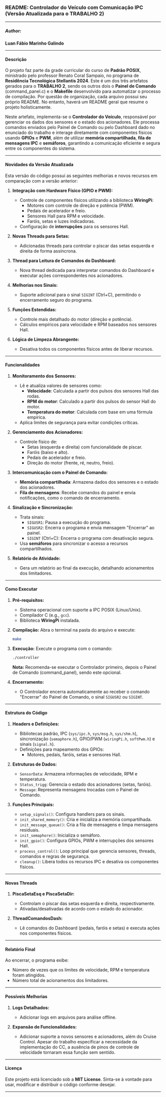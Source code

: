 ### README: Controlador do Veículo com Comunicação IPC (Versão Atualizada para o TRABALHO 2)

---

##### Author:
**Luan Fábio Marinho Galindo**

---

#### **Descrição**

O projeto faz parte da grade curricular do curso de **Padrão POSIX**, ministrado pelo professor Renato Coral Sampaio, no programa de **Residência Tecnológica Stellantis 2024**. Este é um dos três artefatos gerados para o **TRABALHO 2**, sendo os outros dois o **Painel de Comando** (command_panel.c) e o **Makefile** desenvolvido para automatizar o processo de compilação. Por questão de organização, cada arquivo possui seu próprio README. No entanto, haverá um README geral que resume o projeto holisticamente.

Neste artefato, implementa-se o **Controlador do Veículo**, responsável por gerenciar os dados dos sensores e o estado dos acionadores. Ele processa comandos enviados pelo Painel de Comando ou pelo Dashboard dado no enunciado do trabalho e interage diretamente com componentes físicos usando **GPIOs** e **PWM**, além de utilizar **memória compartilhada**, **fila de mensagens IPC** e **semáforos**, garantindo a comunicação eficiente e segura entre os componentes do sistema.

---

#### **Novidades da Versão Atualizada**

Esta versão do código possui as seguintes melhorias e novos recursos em comparação com a versão anterior:

1. **Integração com Hardware Físico (GPIO e PWM):**
   - Controle de componentes físicos utilizando a biblioteca **WiringPi**:
     - Motores com controle de direção e potência (PWM).
     - Pedais de acelerador e freio.
     - Sensores Hall para RPM e velocidade.
     - Faróis, setas e luzes indicadoras.
   - Configuração de **interrupções** para os sensores Hall.

2. **Novas Threads para Setas:**
   - Adicionadas threads para controlar o piscar das setas esquerda e direita de forma assíncrona.

3. **Thread para Leitura de Comandos do Dashboard:**
   - Nova thread dedicada para interpretar comandos do Dashboard e executar ações correspondentes nos acionadores.

4. **Melhorias nos Sinais:**
   - Suporte adicional para o sinal `SIGINT` (Ctrl+C), permitindo o encerramento seguro do programa.

5. **Funções Estendidas:**
   - Controle mais detalhado do motor (direção e potência).
   - Cálculos empíricos para velocidade e RPM baseados nos sensores Hall.

6. **Lógica de Limpeza Abrangente:**
   - Desativa todos os componentes físicos antes de liberar recursos.

---

#### **Funcionalidades**

1. **Monitoramento dos Sensores:**
   - Lê e atualiza valores de sensores como:
     - **Velocidade**: Calculada a partir dos pulsos dos sensores Hall das rodas.
     - **RPM do motor**: Calculado a partir dos pulsos do sensor Hall do motor.
     - **Temperatura do motor**: Calculada com base em uma fórmula empírica.
   - Aplica limites de segurança para evitar condições críticas.

2. **Gerenciamento dos Acionadores:**
   - Controle físico de:
     - Setas (esquerda e direita) com funcionalidade de piscar.
     - Faróis (baixo e alto).
     - Pedais de acelerador e freio.
     - Direção do motor (frente, ré, neutro, freio).

3. **Intercomunicação com o Painel de Comando:**
   - **Memória compartilhada**: Armazena dados dos sensores e o estado dos acionadores.
   - **Fila de mensagens**: Recebe comandos do painel e envia notificações, como o comando de encerramento.

4. **Sinalização e Sincronização:**
   - Trata sinais:
     - `SIGUSR1`: Pausa a execução do programa.
     - `SIGUSR2`: Encerra o programa e envia mensagem "Encerrar" ao painel.
     - `SIGINT` (Ctrl+C): Encerra o programa com desativação segura.
   - Usa **semáforos** para sincronizar o acesso a recursos compartilhados.

5. **Relatório de Atividade:**
   - Gera um relatório ao final da execução, detalhando acionamentos dos limitadores.

---

#### **Como Executar**

1. **Pré-requisitos:**
   - Sistema operacional com suporte a IPC POSIX (Linux/Unix).
   - Compilador C (e.g., `gcc`).
   - Biblioteca **WiringPi** instalada.

2. **Compilação:**
   Abra o terminal na pasta do arquivo e execute:
   ```bash
   make
   ```

3. **Execução:**
   Execute o programa com o comando:
   ```bash
   ./controller
   ```
   **Nota:** Recomenda-se executar o Controlador primeiro, depois o Painel de Comando (command_panel), sendo este opcional.

4. **Encerramento:**
   - O Controlador encerra automaticamente ao receber o comando "Encerrar" do Painel de Comando, o sinal `SIGUSR2` ou `SIGINT`.

---

#### **Estrutura do Código**

1. **Headers e Definições:**
   - Bibliotecas padrão, IPC (`sys/ipc.h`, `sys/msg.h`, `sys/shm.h`), sincronização (`semaphore.h`), GPIO/PWM (`wiringPi.h`, `softPwm.h`) e sinais (`signal.h`).
   - Definições para mapeamento dos GPIOs:
     - Motores, pedais, faróis, setas e sensores Hall.

2. **Estruturas de Dados:**
   - `SensorData`: Armazena informações de velocidade, RPM e temperatura.
   - `Status_trigg`: Gerencia o estado dos acionadores (setas, faróis).
   - `Message`: Representa mensagens trocadas com o Painel de Comando.

3. **Funções Principais:**
   - `setup_signals()`: Configura handlers para os sinais.
   - `init_shared_memory()`: Cria e inicializa a memória compartilhada.
   - `init_message_queue()`: Cria a fila de mensagens e limpa mensagens residuais.
   - `init_semaphore()`: Inicializa o semáforo.
   - `init_gpio()`: Configura GPIOs, PWM e interrupções dos sensores Hall.
   - `process_control()`: Loop principal que gerencia sensores, threads, comandos e regras de segurança.
   - `cleanup()`: Libera todos os recursos IPC e desativa os componentes físicos.

---

#### **Novas Threads**

1. **PiscaSetaEsq e PiscaSetaDir:**
   - Controlam o piscar das setas esquerda e direita, respectivamente.
   - Ativadas/desativadas de acordo com o estado do acionador.

2. **ThreadComandosDash:**
   - Lê comandos do Dashboard (pedais, faróis e setas) e executa ações nos componentes físicos.

---

#### **Relatório Final**

Ao encerrar, o programa exibe:
- Número de vezes que os limites de velocidade, RPM e temperatura foram atingidos.
- Número total de acionamentos dos limitadores.

---

#### **Possíveis Melhorias**

1. **Logs Detalhados:**
   - Adicionar logs em arquivos para análise offline.

3. **Expansão de Funcionalidades:**
   - Adicionar suporte a novos sensores e acionadores, além do Cruise Control. Apesar do trabalho especificar a necessidade da implementação do CC, a ausência de pinos de controle de velocidade tornaram essa função sem sentido. 

---

#### **Licença**

Este projeto está licenciado sob a **MIT License**. Sinta-se à vontade para usar, modificar e distribuir o código conforme desejar.

--- 
